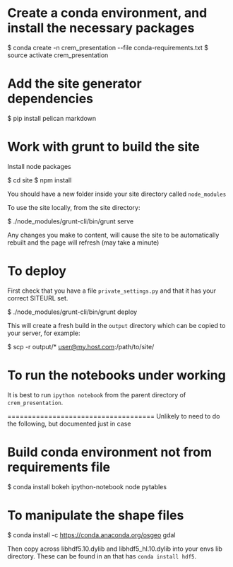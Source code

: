 # Create a conda environment, and install the necessary packages

 $ conda create -n crem_presentation --file conda-requirements.txt
 $ source activate crem_presentation

# Add the site generator dependencies

 $ pip install pelican markdown

# Work with grunt to build the site

Install node packages

 $ cd site
 $ npm install

You should have a new folder inside your site directory called `node_modules`

To use the site locally, from the site directory:

 $ ./node_modules/grunt-cli/bin/grunt serve

Any changes you make to content, will cause the site to be automatically rebuilt and 
the page will refresh (may take a minute)

# To deploy

First check that you have a file `private_settings.py` and that it has your correct SITEURL set.

 $ ./node_modules/grunt-cli/bin/grunt deploy

This will create a fresh build in the `output` directory which can be copied to your server, for example:

 $ scp -r output/* user@my.host.com:/path/to/site/

# To run the notebooks under working

It is best to run `ipython notebook` from the parent directory of `crem_presentation`.

====================================
Unlikely to need to do the following, but documented just in case

# Build conda environment not from requirements file
  $ conda install bokeh ipython-notebook node pytables


# To manipulate the shape files

 $ conda install -c https://conda.anaconda.org/osgeo gdal

Then copy across libhdf5.10.dylib and libhdf5_hl.10.dylib into your
envs lib directory. These can be found in an that has `conda install hdf5`.



